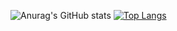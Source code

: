 ![Anurag's GitHub stats](https://github-readme-stats.vercel.app/api?username=kallerdaller&count_private=true&show_icons=true&theme=dark) [![Top Langs](https://github-readme-stats.vercel.app/api/top-langs/?username=kallerdaller&theme=dark&layout=compact)](https://github.com/anuraghazra/github-readme-stats)



